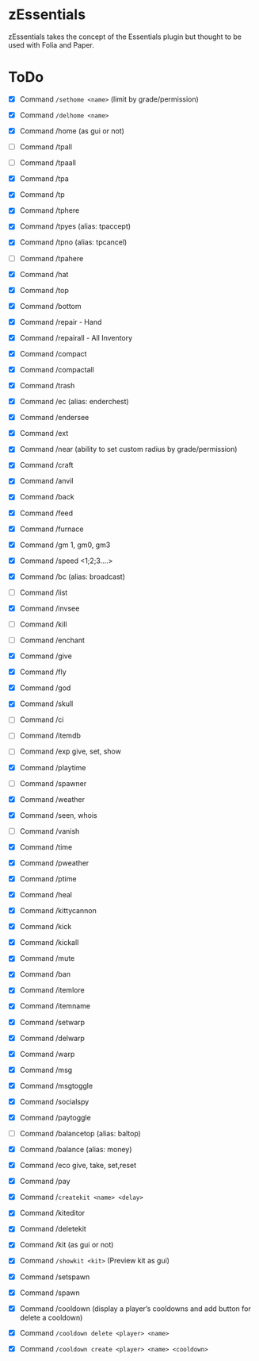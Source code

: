 # zEssentials

zEssentials takes the concept of the Essentials plugin but thought to be used with Folia and Paper.

# ToDo

- [x] Command `/sethome <name>` (limit by grade/permission)
- [x] Command `/delhome <name>`
- [x] Command /home (as gui or not)

- [ ] Command /tpall
- [ ] Command /tpaall
- [x] Command /tpa
- [x] Command /tp
- [x] Command /tphere
- [x] Command /tpyes (alias: tpaccept)
- [x] Command /tpno (alias: tpcancel)
- [ ] Command /tpahere

- [x] Command /hat
- [x] Command /top
- [x] Command /bottom
- [x] Command /repair - Hand
- [x] Command /repairall - All Inventory
- [x] Command /compact
- [x] Command /compactall
- [x] Command /trash
- [x] Command /ec (alias: enderchest)
- [x] Command /endersee
- [x] Command /ext
- [x] Command /near (ability to set custom radius by grade/permission)
- [x] Command /craft
- [x] Command /anvil
- [x] Command /back
- [x] Command /feed
- [x] Command /furnace

- [x] Command /gm 1, gm0, gm3
- [x] Command /speed <1;2;3….>
- [x] Command /bc (alias: broadcast)
- [ ] Command /list
- [x] Command /invsee
- [ ] Command /kill
- [ ] Command /enchant
- [x] Command /give
- [x] Command /fly
- [x] Command /god
- [x] Command /skull
- [ ] Command /ci
- [ ] Command /itemdb
- [ ] Command /exp give, set, show
- [x] Command /playtime
- [ ] Command /spawner
- [x] Command /weather
- [x] Command /seen, whois
- [ ] Command /vanish
- [x] Command /time
- [x] Command /pweather
- [x] Command /ptime
- [x] Command /heal
- [x] Command /kittycannon
- [x] Command /kick
- [x] Command /kickall
- [x] Command /mute
- [x] Command /ban
- [x] Command /itemlore
- [x] Command /itemname

- [x] Command /setwarp
- [x] Command /delwarp
- [x] Command /warp

- [x] Command /msg
- [x] Command /msgtoggle
- [x] Command /socialspy

- [x] Command /paytoggle
- [ ] Command /balancetop (alias: baltop)
- [x] Command /balance (alias: money)
- [x] Command /eco give, take, set,reset
- [x] Command /pay

- [x] Command /`createkit <name> <delay>`
- [x] Command /kiteditor
- [x] Command /deletekit
- [x] Command /kit (as gui or not)
- [x] Command `/showkit <kit>` (Preview kit as gui)

- [x] Command /setspawn
- [x] Command /spawn

- [x] Command /cooldown (display a player’s cooldowns and add button for delete a cooldown)
- [x] Command `/cooldown delete <player> <name>`
- [x] Command `/cooldown create <player> <name> <cooldown>`
